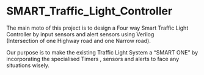 # SMART_Traffic_Light_Controller
The main moto of this project is to design a Four way Smart Traffic Light Controller by input sensors and alert sensors using Verilog  	
(Intersection  of one Highway road and one Narrow road).

Our purpose is to make the existing Traffic Light System a “SMART ONE” by incorporating the specialised Timers , sensors and alerts to face any situations wisely.
